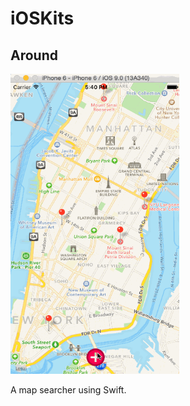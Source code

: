 # iOSKits
<html>
<body>
<h2>Around</h2>
<img src="https://raw.githubusercontent.com/mewhuan/iOSKits/master/Around/pics/mapsearch.gif" width="270" height="480">
<p>A map searcher using Swift.</p>
</body>
</html>
